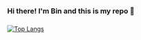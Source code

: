 ### Hi there! I'm Bin and this is my repo 👋
### 
 ### 
 ### 

 
 [![Top Langs](https://github-readme-stats.vercel.app/api/top-langs/?username=bchen11&layout=donut&theme=buefy&hide_border=true&hide=css,html)](https://github.com/anuraghazra/github-readme-stats)
 

